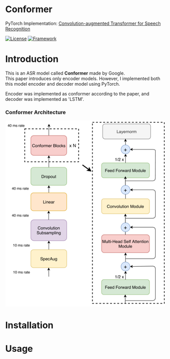 # Conformer
PyTorch Implementation: [Convolution-augmented Transformer for Speech Recognition](https://arxiv.org/abs/2005.08100)

[![License](https://img.shields.io/badge/License-Apache%202.0-blue.svg)](https://opensource.org/licenses/Apache-2.0)
[![Framework](https://img.shields.io/badge/Framework-PyTorch-red.svg)](https://pytorch.org/)


# Introduction
This is an ASR model called **Conformer** made by Google. <br />
This paper introduces only encoder models. However, I implemented both this model encoder and decoder model using PyTorch.

Encoder was implemented as conformer according to the paper, and decoder was implemented as 'LSTM'.

### Conformer Architecture
![Conformer Encoder Architecture](docs/images/encoder_block.png)


# Installation

# Usage
